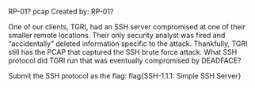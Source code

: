RP-01? pcap
Created by: RP-01?

One of our clients, TGRI, had an SSH server compromised at one of their smaller remote locations. Their only security analyst was fired and “accidentally” deleted information specific to the attack. Thankfully, TGRI still has the PCAP that captured the SSH brute force attack. What SSH protocol did TGRI run that was eventually compromised by DEADFACE?

Submit the SSH protocol as the flag: flag{SSH-1.1.1: Simple SSH Server}
